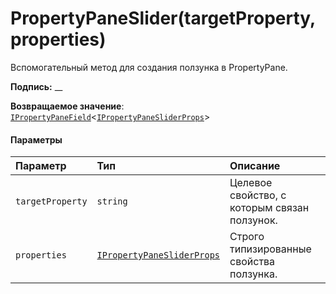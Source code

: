 # <a name="propertypaneslidertargetpropertyproperties"></a>PropertyPaneSlider(targetProperty,properties)




Вспомогательный метод для создания ползунка в PropertyPane.

**Подпись:** __

**Возвращаемое значение**: [`IPropertyPaneField`](../sp-webpart-base/ipropertypanefield.md)<[`IPropertyPaneSliderProps`](../sp-webpart-base/ipropertypanesliderprops.md)>





#### <a name="parameters"></a>Параметры


| Параметр       | Тип    | Описание |
|:-------------|:---------------|:------------|
| `targetProperty`    | `string` | Целевое свойство, с которым связан ползунок. |
| `properties`    | [`IPropertyPaneSliderProps`](../sp-webpart-base/ipropertypanesliderprops.md) | Строго типизированные свойства ползунка. |


